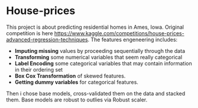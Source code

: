 # House-prices
This project is about predicting residential homes in Ames, Iowa. Original competition is here https://www.kaggle.com/competitions/house-prices-advanced-regression-techniques. 
The features engeneering includes:
- **Imputing missing** values by proceeding sequentially through the data
- **Transforming** some numerical variables that seem really categorical
- **Label Encoding** some categorical variables that may contain information in their ordering set
- **Box Cox Transformation** of skewed features.
- **Getting dummy variables** for categorical features. 

Then i chose base models, cross-validated them on the data and stacked them. Base models are robust to outlies via Robust scaler.
